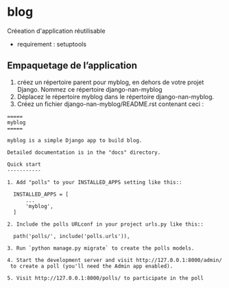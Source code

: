 # blog
 Créeation d'application réutilisable

- requirement : setuptools

## Empaquetage de l’application
 1. créez un répertoire parent pour myblog, en dehors de votre projet Django. Nommez ce répertoire django-nan-myblog
 2. Déplacez le répertoire myblog dans le répertoire django-nan-myblog.
 3. Créez un fichier django-nan-myblog/README.rst contenant ceci :
  ```
  =====
myblog
=====

myblog is a simple Django app to build blog.

Detailed documentation is in the "docs" directory.

Quick start
-----------

1. Add "polls" to your INSTALLED_APPS setting like this::

    INSTALLED_APPS = [
        ...
        'myblog',
    ]

2. Include the polls URLconf in your project urls.py like this::

    path('polls/', include('polls.urls')),

3. Run `python manage.py migrate` to create the polls models.

4. Start the development server and visit http://127.0.0.1:8000/admin/
   to create a poll (you'll need the Admin app enabled).

5. Visit http://127.0.0.1:8000/polls/ to participate in the poll
  ```
